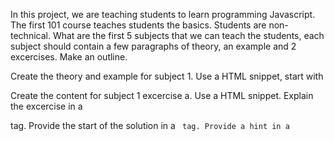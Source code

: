 In this project, we are teaching students to learn programming Javascript. The first 101 course teaches students the basics. Students are non-technical. What are the first 5 subjects that we can teach the students, each subject should contain a few paragraphs of theory, an example and 2 excercises. Make an outline.

Create the theory and example for subject 1. Use a HTML snippet, start with <main>

Create the content for subject 1 excercise a.
Use a HTML snippet.
Explain the excercise in a <main> tag.
Provide the start of the solution in a <code id="playground"> tag.
Provide a hint in a <dialog id="hint"> tag.
Provide a reference solution in a <code id="solution"> tag.
Provide test cases in a <code id="test-cases"> tag.

